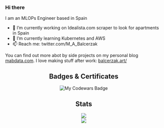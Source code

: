 ### Hi there 

I am an MLOPs Engineer based in Spain

- 🔭 I’m currently working on Idealista.com scraper to look for apartments in Spain  
- 🌱 I’m currently learning Kubernetes and AWS  
- 📫 Reach me: twitter.com/M_A_Balcerzak

You can find out more abot by side projects on my personal blog [mabdata.com](http://mabdata.com). I love making stuff after work: [balcerzak.art/](https://balcerzak.art/)

<div align="center">

## Badges & Certificates

<img src="https://www.codewars.com/users/M.A.B/badges/large" alt="My Codewars Badge">

## Stats
<img src="https://github-readme-stats.vercel.app/api?username=mbalcerzak&show_icons=true&theme=dark"/>  
<br>
<img src="https://github-readme-stats.vercel.app/api/top-langs?username=mbalcerzak&layout=compact&theme=dark"/>  
 
</div>
